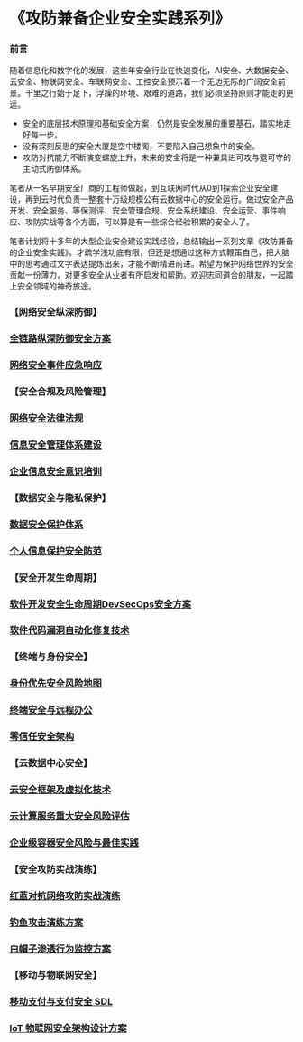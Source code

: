 # 《**攻防兼备企业安全实践系列**》

###         前言

随着信息化和数字化的发展，这些年安全行业在快速变化，AI安全、大数据安全、云安全、物联网安全、车联网安全、工控安全预示着一个无边无际的广阔安全前景。千里之行始于足下，浮躁的环境、艰难的道路，我们必须坚持原则才能走的更远。

- 安全的底层技术原理和基础安全方案，仍然是安全发展的重要基石，踏实地走好每一步。
- 没有深刻反思的安全大厦是空中楼阁，不要陷入自己想象中的安全。
- 攻防对抗能力不断演变螺旋上升，未来的安全将是一种兼具进可攻与退可守的主动式防御体系。

笔者从一名早期安全厂商的工程师做起，到互联网时代从0到1探索企业安全建设，再到云时代负责一整套十万级规模公有云数据中心的安全运行。做过安全产品开发、安全服务、等保测评、安全管理合规、安全系统建设、安全运营、事件响应、攻防实战等各个方面，可以算是有一些综合经验积累的安全人了。

笔者计划将十多年的大型企业安全建设实践经验，总结输出一系列文章《攻防兼备的企业安全实践》。才疏学浅功底有限，但还是想通过这种方式鞭策自己，把大脑中的思考通过文字表达提炼出来，才能不断精进前进。希望为保护网络世界的安全贡献一份薄力，对更多安全从业者有所启发和帮助。欢迎志同道合的朋友，一起踏上安全领域的神奇旅途。

### 【网络安全纵深防御】

###         [全链路纵深防御安全方案](defense-in-depth-security-solution.md)

###         [网络安全事件应急响应](security-incident-response.md)

### 【安全合规及风险管理】

###         [网络安全法律法规](cybersecurity-laws.md)

###         [信息安全管理体系建设](information-security-management-system.md)

###         [企业信息安全意识培训](information-security-awareness-training.md)

### 【数据安全与隐私保护】

###         [数据安全保护体系](data-security-protection-system.md)

###         [个人信息保护安全防范](personal-information-protection.md)

### 【安全开发生命周期】

###         [软件开发安全生命周期DevSecOps安全方案](devsecops-security-solution.md)

###         [软件代码漏洞自动化修复技术](software-code-vulnerability-automated-repair-technology.md)

### 【终端与身份安全】

###         [身份优先安全风险地图]()

###         [终端安全与远程办公](terminal-and-remote-office-security.md)

###         [零信任安全架构](zero-trust-security-architecture.md)

### 【云数据中心安全】

###         [云安全框架及虚拟化技术](cloud-security-framework-and-virtualization-technology.md)

###         [云计算服务重大安全风险评估](major-security-risk-assessment-of-cloud-computing-services.md)

###         [企业级容器安全风险与最佳实践](container-security-risks-and-best-practices.md)

### 【安全攻防实战演练】

###         [红蓝对抗网络攻防实战演练](red-blue-attack-and-defense-practice.md)

###         [钓鱼攻击演练方案](phishing-attack-drill-plan.md)

###         [白帽子渗透行为监控方案](white-hat-penetration-behavior-monitoring-solution.md)

### 【移动与物联网安全】

###         [移动支付与支付安全 SDL](mobile-and-payment-security.md)

###         [IoT 物联网安全架构设计方案](iot-security-architecture-design-solution.md)
